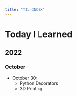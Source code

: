 ```yaml
---
title: "TIL-INDEX"
---
```


# Today I Learned

## 2022

### October
- October 30:
  - Python Decorators
  - 3D Printing
